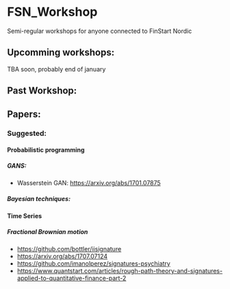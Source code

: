 # FSN_Workshop
Semi-regular workshops for anyone connected to FinStart Nordic


## Upcomming workshops:
  TBA soon, probably end of january


## Past Workshop:




## Papers:

### Suggested:


#### Probabilistic programming
##### GANS:
* Wasserstein GAN:  https://arxiv.org/abs/1701.07875
##### Bayesian techniques:

#### Time Series
##### Fractional Brownian motion 
* https://github.com/bottler/iisignature
* https://arxiv.org/abs/1707.07124
* https://github.com/imanolperez/signatures-psychiatry
* https://www.quantstart.com/articles/rough-path-theory-and-signatures-applied-to-quantitative-finance-part-2
    
